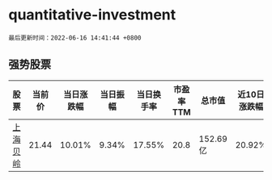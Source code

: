 # quantitative-investment

`最后更新时间：2022-06-16 14:41:44 +0800`

## 强势股票

|股票|当前价|当日涨跌幅|当日振幅|当日换手率|市盈率TTM|总市值|近10日涨跌幅|
|----|----|----|----|----|----|----|----|
|[上海贝岭](https://xueqiu.com/S/SH600171)|21.44|10.01%|9.34%|17.55%|20.8|152.69亿|20.92%|
